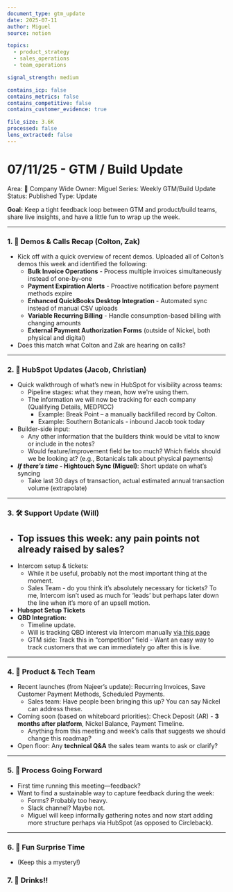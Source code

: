 ```yaml
---
document_type: gtm_update
date: 2025-07-11
author: Miguel
source: notion

topics:
  - product_strategy
  - sales_operations
  - team_operations

signal_strength: medium

contains_icp: false
contains_metrics: false
contains_competitive: false
contains_customer_evidence: true

file_size: 3.6K
processed: false
lens_extracted: false
---
```


# 07/11/25 - GTM / Build Update

Area: 🏢 Company Wide
Owner: Miguel
Series: Weekly GTM/Build Update
Status: Published
Type: Update

**Goal:** Keep a tight feedback loop between GTM and product/build teams, share live insights, and have a little fun to wrap up the week.

---

### 1. 🎥 **Demos & Calls Recap (Colton, Zak)**

- Kick off with a quick overview of recent demos. Uploaded all of Colton’s demos this week and identified the following:
    - **Bulk Invoice Operations** - Process multiple invoices simultaneously instead of one-by-one
    - **Payment Expiration Alerts** - Proactive notification before payment methods expire
    - **Enhanced QuickBooks Desktop Integration** - Automated sync instead of manual CSV uploads
    - **Variable Recurring Billing** - Handle consumption-based billing with changing amounts
    - **External Payment Authorization Forms** (outside of Nickel, both physical and digital)
- Does this match what Colton and Zak are hearing on calls?

---

### 2. 🧰 **HubSpot Updates (Jacob, Christian)**

- Quick walkthrough of what’s new in HubSpot for visibility across teams:
    - Pipeline stages: what they mean, how we're using them.
    - The information we will now be tracking for each company (Qualifying Details, MEDPICC)
        - Example: Break Point – a manually backfilled record by Colton.
        - Example: Southern Botanicals - inbound Jacob took today
- Builder-side input:
    - Any other information that the builders think would be vital to know or include in the notes?
    - Would feature/improvement field be too much? Which fields should we be looking at? (e.g., Botanicals talk about physical payments)
- ***If there’s time -* Hightouch Sync (Miguel)**: Short update on what’s syncing
    - Take last 30 days of transaction, actual estimated annual transaction volume (extrapolate)

---

### 3. 🛠️ **Support Update (Will)**

- Top issues this week: any pain points not already raised by sales?
    - 
- Intercom setup & tickets:
    - While it be useful, probably not the most important thing at the moment.
    - Sales Team - do you think it’s absolutely necessary for tickets? To me, Intercom isn’t used as much for ‘leads’ but perhaps later down the line when it’s more of an upsell motion.
- **Hubspot Setup Tickets**
- **QBD Integration:**
    - Timeline update.
    - Will is tracking QBD interest via Intercom manually [via this page](Quickbooks%20Desktop%20Email%20Requests%20list%20223508663b7480029fdcccf073dbafec.md)
    - GTM side: Track this in “competition” field - Want an easy way to track customers that we can immediately go after this is live.

---

### 4. 🧪 **Product & Tech Team**

- Recent launches (from Najeer’s update): Recurring Invoices, Save Customer Payment Methods, Scheduled Payments.
    - Sales team: Have people been bringing this up? You can say Nickel can address these.
- Coming soon (based on whiteboard priorities): Check Deposit (AR) - **3 months after platform**, Nickel Balance, Payment Timeline.
    - Anything from this meeting and week’s calls that suggests we should change this roadmap?
- Open floor: Any **technical Q&A** the sales team wants to ask or clarify?

---

### 5. 🔁 **Process Going Forward**

- First time running this meeting—feedback?
- Want to find a sustainable way to capture feedback during the week:
    - Forms? Probably too heavy.
    - Slack channel? Maybe not.
    - Miguel will keep informally gathering notes and now start adding more structure perhaps via HubSpot (as opposed to Circleback).

---

### 6. 🎉 **Fun Surprise Time**

- (Keep this a mystery!)

### 7. 🎉 Drinks!!